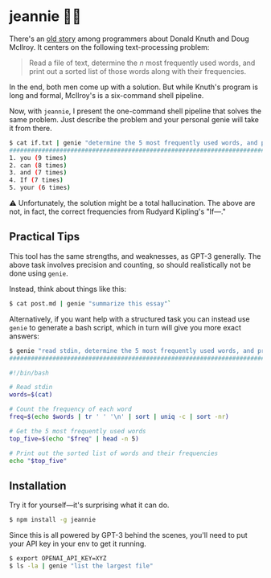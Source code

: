 # jeannie 🧞‍♀️

There's an [old story](http://www.leancrew.com/all-this/2011/12/more-shell-less-egg/) among
programmers about Donald Knuth and Doug McIlroy. It centers on the following
text-processing problem:

> Read a file of text, determine the *n* most frequently used words, and print
> out a sorted list of those words along with their frequencies.

In the end, both men come up with a solution. But while Knuth's program is long
and formal, McIlroy's is a six-command shell pipeline.

Now, with `jeannie`, I present the one-command shell pipeline that solves the
same problem. Just describe the problem and your personal genie will take it
from there.

```bash
$ cat if.txt | genie "determine the 5 most frequently used words, and print out a sorted list of those words along with their frequencies"
######################################################################## 100.0%
1. you (9 times)
2. can (8 times)
3. and (7 times)
4. If (7 times)
5. your (6 times)
```

⚠️  Unfortunately, the solution might be a total hallucination. The above are
not, in fact, the correct frequencies from Rudyard Kipling's "If—."

## Practical Tips

This tool has the same strengths, and weaknesses, as GPT-3 generally. The above
task involves precision and counting, so should realistically not be done using
`genie`.

Instead, think about things like this:

```bash
$ cat post.md | genie "summarize this essay"`
```

Alternatively, if you want help with a structured task you can instead use
`genie` to generate a bash script, which in turn will give you more exact
answers:

```bash
$ genie "read stdin, determine the 5 most frequently used words, and print out a sorted list of those words along with their frequencies"
######################################################################## 100.0%

#!/bin/bash

# Read stdin
words=$(cat)

# Count the frequency of each word
freq=$(echo $words | tr ' ' '\n' | sort | uniq -c | sort -nr)

# Get the 5 most frequently used words
top_five=$(echo "$freq" | head -n 5)

# Print out the sorted list of words and their frequencies
echo "$top_five"
```

## Installation

Try it for yourself—it's surprising what it can do.

```bash
$ npm install -g jeannie
```

Since this is all powered by GPT-3 behind the scenes, you'll
need to put your API key in your env to get it running.

```bash
$ export OPENAI_API_KEY=XYZ
$ ls -la | genie "list the largest file"
```

